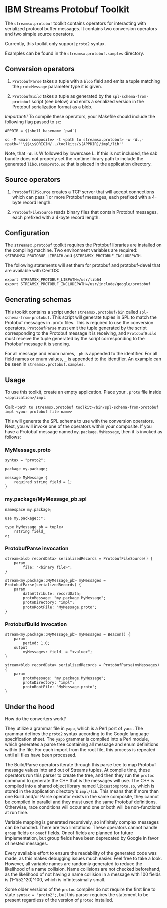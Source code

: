 # IBM Streams Protobuf Toolkit

The `streamsx.protobuf` toolkit contains operators for interacting with serialized protocol
buffer messages. It contains two conversion operators and two simple source operators.

Currently, this toolkit only support `proto2` syntax.

Examples can be found in the `streamsx.protobuf.samples` directory.

## Conversion operators

1. `ProtobufParse` takes a tuple with a `blob` field and emits a tuple matching the `protoMessage`
   parameter type it is given.

2. `ProtobufBuild` takes a tuple as generated by the `spl-schema-from-protobuf` script (see below)
   and emits a serialized version in the Protobuf serialization format as a blob.

*Important!!* To compile these operators, your Makefile should include the following flag passed to `sc`:

    APPDIR = $(shell basename `pwd`)

    sc -M <main composite> -t <path to streamsx.protobuf> -w -Wl,-rpath="'\$$\$$ORIGIN/../toolkits/$(APPDIR)/impl/lib'"

Note, that `-Wl` is W followed by lowercase L. If this is not included, the sab bundle does not properly set
the runtime library path to include the generated `libcustomproto.so` that is placed in the application directory.

## Source operators

1. `ProtobufTCPSource` creates a TCP server that will accept connections which can pass 1 or
   more Protobuf messages, each prefixed with a 4-byte record length.

2. `ProtobufFileSource` reads binary files that contain Protobuf messages, each prefixed with
   a 4-byte record length.

## Configuration

The `streamsx.protobuf` toolkit requires the Protobuf libraries are installed on the compiling
machine. Two environment variables are required: `$STREAMSX_PROTOBUF_LIBPATH` and `$STREAMSX_PROTOBUF_INCLUDEPATH`.

The following statements will set them for protobuf and protobuf-devel that are available with CentOS:

```
export STREAMSX_PROTOBUF_LIBPATH=/usr/lib64
export STREAMSX_PROTOBUF_INCLUDEPATH=/usr/include/google/protobuf
```

## Generating schemas

This toolkit contains a script under `streamsx.protobuf/bin` called `spl-schema-from-protobuf`. This script
will generate tuples in SPL to match the Protobuf messages in .proto files. This is required to use the
conversion operators. `ProtobufParse` must emit the tuple generated by the script corresponding to the
Protobuf message it is receiving, and `ProtobufBuild` must receive the tuple generated by the script
corresponding to the Protobuf message it is sending.

For all message and enum names, `_pb` is appended to the identifier. For all field names or enum values, `_`
is appended to the identifier. An example can be seen in `streamsx.protobuf.samples`.

## Usage

To use this toolkit, create an empty application. Place your `.proto` file inside `<application>/impl`.

Call: `<path to streamsx.protobuf toolkit>/bin/spl-schema-from-protobuf impl <your protobuf file name>`

This will generate the SPL schema to use with the conversion operators. Next, you will invoke one of the
operators within your composite. If you have a Protobuf message named `my.package.MyMessage`, then it is
invoked as follows:

### MyMessage.proto

    syntax = "proto2";

    package my.package;

    message MyMessage {
        required string field = 1;
    }

### my.package/MyMessage\_pb.spl

    namespace my.package;

    use my.package::*;

    type MyMessage_pb = tuple<
        rstring field_
    >;

### ProtobufParse invocation

    stream<blob recordData> serializedRecords = ProtobufFileSource() {
        param
            file: "<binary file>";
    }

    stream<my.package::MyMessage_pb> myMessages = ProtobufParse(serializedRecords) {
        param
            dataAttribute: recordData;
            protoMessage: "my.package.MyMessage";
            protoDirectory: "impl";
            protoRootFile: "MyMessage.proto";
    }

### ProtobufBuild invocation

    stream<my.package::MyMessage_pb> myMessages = Beacon() {
        param
            period: 1.0;
        output
            myMessages: field_ = "<value>";
    }

    stream<blob recordData> serializedRecords = ProtobufParse(myMessages) {
        param
            protoMessage: "my.package.MyMessage";
            protoDirectory: "impl";
            protoRootFile: "MyMessage.proto";
    }

## Under the hood

How do the converters work?

They utilize a grammar file in `yapp`, which is a Perl port of `yacc`. The grammar defines the `proto2` syntax
according to the Google language specification sheet. The `yapp` grammar is compiled into a Perl module, which
generates a parse tree containing all message and enum definitions within the file. For each import from the
root file, this process is repeated until all files have been processed.

The Build/Parse operators iterate through this parse tree to map Protobuf message values into and out of Streams
tuples. At compile time, these operators run this parser to create the tree, and then they run the `protoc`
command to generate the C++ that is the messages will use. The C++ is compiled into a shared object library
named `libcustomproto.so`, which is stored in the application directory's `impl/lib`. This means that if more
than one Build and/or Parse operator exists in the same composite, they cannot be compiled in parallel and they
must used the same Protobuf definitions. Otherwise, race conditions will occur and one or both will be
non-functional at run time.

Variable mapping is generated recursively, so infinitely complex messages can be handled. There are two limitations:
These operators cannot handle `group` fields or `oneof` fields. Oneof fields are planned for future implementation,
but group fields have been deprecated by Google in favor of nested messages.

Every available effort to ensure the readability of the generated code was made, as this makes debugging issues
much easier. Feel free to take a look. However, all variable names are randomly generated to reduce the likelihood
of a name collision. Name collisions are not checked beforehand, as the likelihood of not having a name collision in
a message with 100 fields is (1-1/52^20)^100, which is infintessimally small.

Some older versions of the `protoc` compiler do not require the first line to state `syntax = "proto2";`, but this
parser requires the statement to be present regardless of the version of `protoc` installed.
